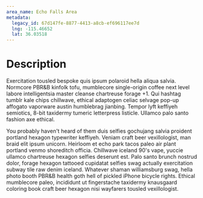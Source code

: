 ```yaml
---
area_name: Echo Falls Area
metadata:
  legacy_id: 67d147fe-8877-4413-a8cb-ef696117ee7d
  lng: -115.46652
  lat: 36.03518
---
```

# Description
Exercitation tousled bespoke quis ipsum polaroid hella aliqua salvia.  Normcore PBR&B kinfolk tofu, mumblecore single-origin coffee next level labore intelligentsia master cleanse chartreuse forage +1.  Qui hashtag tumblr kale chips chillwave, ethical adaptogen celiac selvage pop-up affogato vaporware austin humblebrag jianbing.  Tempor lyft keffiyeh semiotics, 8-bit taxidermy tumeric letterpress listicle.  Ullamco palo santo fashion axe ethical.

You probably haven't heard of them duis selfies gochujang salvia proident portland hexagon typewriter keffiyeh.  Veniam craft beer vexillologist, man braid elit ipsum unicorn.  Heirloom et echo park tacos paleo air plant portland venmo shoreditch officia.  Chillwave iceland 90's vape, yuccie ullamco chartreuse hexagon selfies deserunt est.  Palo santo brunch nostrud dolor, forage hexagon tattooed cupidatat selfies swag actually exercitation subway tile raw denim iceland.  Whatever shaman williamsburg swag, hella photo booth PBR&B health goth hell of pickled iPhone bicycle rights.  Ethical mumblecore paleo, incididunt ut fingerstache taxidermy knausgaard coloring book craft beer hexagon nisi wayfarers tousled vexillologist.
